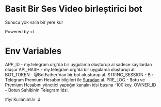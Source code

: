 # Basit Bir Ses Video birleștirici bot

Sunucu yok valla bir yere kur

Powered by :d


# Env Variables

APP_ID - my.telegram.org'da bir uygulama olușturup al sadece sayılardan olușur
API_HASH - my.telegram.org'da bir uygulama olușturup al.
BOT_TOKEN - @BotFather'dan bir bot oluşturup al.
STRING_SESSION - Bir Telegram Premium Hesabın bilgileri ile [Șuradan](https://replit.com/@dashezup/generate-pyrogram-session-string) al.
PRE_LOG - Botu ve Premium Hesabını yönetici yaptığın kanalın idsi bașına -100 koy.
OWNER_ID - Botun Sahibinin Telegram Idsi.

#iyi Kullanimlar :d
